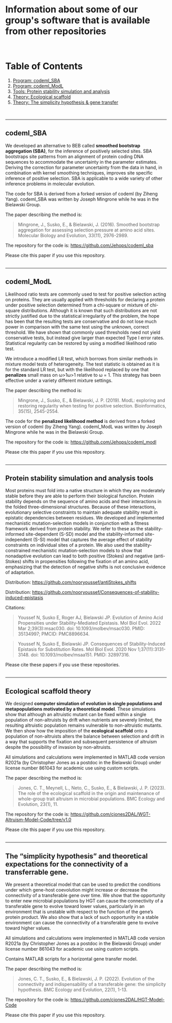 # Information about some of our group's software that is available from other repositories
<br/>

# Table of Contents
1. [Program: codeml_SBA](#codeml_sba)
2. [Program: codeml_ModL](#codeml_modl)
3. [Tools: Protein stability simulation and analysis](#stability_tools)
4. [Theory: Ecological scaffold](#ecological_scaffold)
5. [Theory: The simplicity hypothesis & gene transfer](#gene_transfer)
<br/>

---

<a id="#codeml_sba"></a>
## codeml_SBA

We developed an alternative to BEB called **smoothed bootstrap aggregation (SBA)**, for the inference of positively selected sites. SBA bootstraps site patterns from an alignment of protein coding DNA sequences to accommodate the uncertainty in the parameter estimates. Deriving the correction for parameter uncertainty from the data in hand, in combination with kernel smoothing techniques, improves site specific inference of positive selection. SBA is applicable to a wide variety of other inference problems in molecular evolution.

The code for SBA is derived from a forked version of codeml (by Ziheng Yang).  codeml_SBA was written by Joseph Mingrone while he was in the Bielawski Group.

The paper describing the method is:

>Mingrone, J., Susko, E., & Bielawski, J. (2016). Smoothed bootstrap aggregation for assessing selection pressure at amino acid sites. Molecular Biology and Evolution, 33(11), 2976-2989.

The repository for the code is: https://github.com/Jehops/codeml_sba

Please cite this paper if you use this repository.
<br/><br/>

---

<a id="#codeml_modl"></a>
## codeml_ModL

Likelihood ratio tests are commonly used to test for positive selection acting on proteins. They are usually applied with thresholds for declaring a protein under positive selection determined from a chi-square or mixture of chi-square distributions. Although it is known that such distributions are not strictly justified due to the statistical irregularity of the problem, the hope has been that the resulting tests are conservative and do not lose much power in comparison with the same test using the unknown, correct threshold. We have shown that commonly used thresholds need not yield conservative tests, but instead give larger than expected Type I error rates. Statistical regularity can be restored by using a modified likelihood ratio test.

We introduce a modified LR test, which borrows from similar methods in mixture model tests of heterogeneity. The test statistic is obtained as it is for the standard LR test, but with the likelihood replaced by one that **penalizes** small mass on ω>1ω>1 relative to ω = 1. This strategy has been effective under a variety different mixture settings.

The paper describing the method is:

>Mingrone, J., Susko, E., & Bielawski, J. P. (2019). ModL: exploring and restoring regularity when testing for positive selection. Bioinformatics, 35(15), 2545-2554.

The code for the **penalized likelihood method** is derived from a forked version of codeml (by Ziheng Yang).  codeml_ModL was written by Joseph Mingrone while he was in the Bielawski Group.

The repository for the code is: https://github.com/Jehops/codeml_modl

Please cite this paper if you use this repository.
<br/><br/>

---

<a id="#stability_tools"></a>
## Protein stability simulation and analysis tools 
Most proteins must fold into a native structure in which they are moderately stable before they are able to perform their biological function. Protein stability depends on the sequence of amino acids and their interactions in the folded three-dimensional structures. Because of these interactions, evolutionary selective constraints to maintain adequate stability result in epistatic dependencies between residues.  We developed and implemented mechanistic mutation-selection models in conjunction with a fitness framework derived from protein stability. We refer to these as the stability-informed site-dependent (S-SD) model and the stability-informed site-independent (S-SI) model that captures the average effect of stability constraints on individual sites of a protein.  We also used the stability-constrained mechanistic mutation-selection models to show that nonadaptive evolution can lead to both positive (Stokes) and negative (anti-Stokes) shifts in propensities following the fixation of an amino acid, emphasizing that the detection of negative shifts is not conclusive evidence of adaptation.

Distribution:
https://github.com/nooryoussef/antiStokes_shifts

Distribution:
https://github.com/nooryoussef/Consequences-of-stability-induced-epistasis

Citations:
>Youssef N, Susko E, Roger AJ, Bielawski JP. Evolution of Amino Acid Propensities under Stability-Mediated Epistasis. Mol Biol Evol. 2022 Mar 2;39(3):msac030. doi: 10.1093/molbev/msac030. PMID: 35134997; PMCID: PMC8896634.

>Youssef N, Susko E, Bielawski JP. Consequences of Stability-Induced Epistasis for Substitution Rates. Mol Biol Evol. 2020 Nov 1;37(11):3131-3148. doi: 10.1093/molbev/msaa151. PMID: 32897316.

Please cite these papers if you use these repositories.
<br/><br/>

---

<a id="#ecological_scaffold"></a>
## Ecological scaffold theory

We designed **computer simulation of evolution in single populations and metapopulations motivated by a theoretical model**. These simulations show that although an altruistic mutant can be fixed within a single population of non-altruists by drift when nutrients are severely limited, the resulting altruistic population remains vulnerable to non-altruistic mutants. We then show how the imposition of the **ecological scaffold** onto a population of non-altruists alters the balance between selection and drift in a way that supports the fixation and subsequent persistence of altruism despite the possibility of invasion by non-altruists.

All simulations and calculations were implemented in MATLAB code version R2021a (by Christopher Jones as a postdoc in the Bielawski Group) under license number 861043 for academic use using custom scripts. 

The paper describing the method is:

>Jones, C. T., Meynell, L., Neto, C., Susko, E., & Bielawski, J. P. (2023). The role of the ecological scaffold in the origin and maintenance of whole-group trait altruism in microbial populations. BMC Ecology and Evolution, 23(1), 11.


The repository for the code is: https://github.com/cjones2DAL/WGT-Altruism-Model-Code/tree/v1.0

Please cite this paper if you use this repository.
<br/><br/>

---

<a id="#gene_transfer"></a>
## The “simplicity hypothesis” and theoretical expectations for the connectivity of a transferrable gene.

We present a theoretical model that can be used to predict the conditions under which gene-host coevolution might increase or decrease the connectivity of a transferable gene over time. We show that the opportunity to enter new microbial populations by HGT can cause the connectivity of a transferable gene to evolve toward lower values, particularly in an environment that is unstable with respect to the function of the gene’s protein product. We also show that a lack of such opportunity in a stable environment can cause the connectivity of a transferable gene to evolve toward higher values.

All simulations and calculations were implemented in MATLAB code version R2021a (by Christopher Jones as a postdoc in the Bielawski Group) under license number 861043 for academic use using custom scripts. 

Contains MATLAB scripts for a horizontal gene transfer model.

The paper describing the method is:

>Jones, C. T., Susko, E., & Bielawski, J. P. (2022). Evolution of the connectivity and indispensability of a transferable gene: the simplicity hypothesis. BMC Ecology and Evolution, 22(1), 1-13.

The repository for the code is: https://github.com/cjones2DAL/HGT-Model-Code

Please cite this paper if you use this repository.
<br/><br/>








